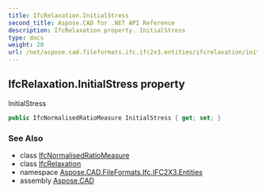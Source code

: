 ```yaml
---
title: IfcRelaxation.InitialStress
second_title: Aspose.CAD for .NET API Reference
description: IfcRelaxation property. InitialStress
type: docs
weight: 20
url: /net/aspose.cad.fileformats.ifc.ifc2x3.entities/ifcrelaxation/initialstress/
---
```

## IfcRelaxation.InitialStress property

InitialStress

```csharp
public IfcNormalisedRatioMeasure InitialStress { get; set; }
```

### See Also

* class [IfcNormalisedRatioMeasure](../../../aspose.cad.fileformats.ifc.ifc2x3.types/ifcnormalisedratiomeasure/)
* class [IfcRelaxation](../)
* namespace [Aspose.CAD.FileFormats.Ifc.IFC2X3.Entities](../../ifcrelaxation/)
* assembly [Aspose.CAD](../../../)


